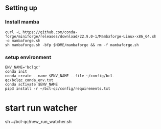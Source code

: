 ## Setting up

### Install mamba
```shell=
curl -L https://github.com/conda-forge/miniforge/releases/download/22.9.0-1/Mambaforge-Linux-x86_64.sh -o mambaforge.sh
sh mambaforge.sh -bfp $HOME/mambaforge && rm -f mambaforge.sh
```

### setup environment
```shell=
ENV_NAME='bclqc'
conda init
conda create --name $ENV_NAME --file ~/config/bcl-qc/bclqc_conda_env.txt
conda activate $ENV_NAME
pip3 install -r ~/bcl-qc/config/requirements.txt
```

# start run watcher
sh ~/bcl-qc/new_run_watcher.sh <runs-directory>
